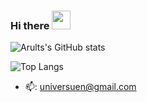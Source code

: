 ### Hi there <img src="https://raw.githubusercontent.com/MartinHeinz/MartinHeinz/master/wave.gif" width="30px">

![Arults's GitHub stats](https://github-readme-stats.vercel.app/api?username=universuen&show_icons=true)

![Top Langs](https://github-readme-stats.vercel.app/api/top-langs/?username=universuen&layout=compact)

- 📫: universuen@gmail.com

